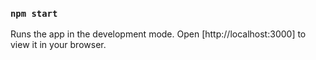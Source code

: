 ### `npm start`

Runs the app in the development mode.
Open [http://localhost:3000] to view it in your browser.